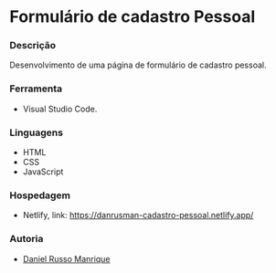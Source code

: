 # Formulário de cadastro Pessoal

### Descrição
Desenvolvimento de uma página de formulário de cadastro pessoal.

### Ferramenta
- Visual Studio Code.

### Linguagens
- HTML</br>
- CSS</br>
- JavaScript</br>

### Hospedagem
- Netlify, link: https://danrusman-cadastro-pessoal.netlify.app/

### Autoria
- [Daniel Russo Manrique](https://github.com/danrusman)
